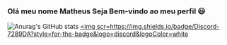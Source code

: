 ### Olá meu nome Matheus Seja Bem-vindo ao meu perfil :smiley:
![Anurag's GitHub stats](https://github-readme-stats.vercel.app/api?username=ignmathzy&show_icons=true&theme=radical)
<a href="https://discord.gg/VNFSYyVF" target="_blank"><img scr=https://img.shields.io/badge/Discord-7289DA?style=for-the-badge&logo=discord&logoColor=white







